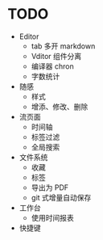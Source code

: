 # TODO

- Editor
  - tab 多开 markdown
  - Vditor 组件分离
  - 编译器 chron
  - 字数统计
- 随感
  - 样式
  - 增添、修改、删除
- 流页面
  - 时间轴
  - 标签过滤
  - 全局搜索
- 文件系统
  - 收藏
  - 标签
  - 导出为 PDF
  - git 式增量自动保存
- 工作台
  - 使用时间报表
- 快捷键
